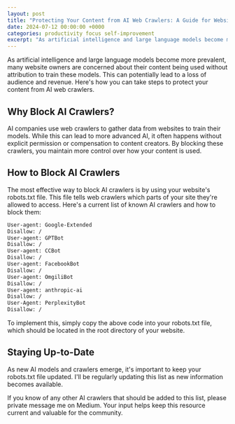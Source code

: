 ```yaml
---
layout: post
title: "Protecting Your Content from AI Web Crawlers: A Guide for Website Owners"
date: 2024-07-12 00:00:00 +0000
categories: productivity focus self-improvement
excerpt: "As artificial intelligence and large language models become more prevalent, many website owners are concerned about their content being used without attribution to train these models. This can potentially lead to a loss of audience and revenue. Here's how you can take steps to protect your content from AI web crawlers.."
---
```


As artificial intelligence and large language models become more prevalent, many website owners are concerned about their content being used without attribution to train these models. This can potentially lead to a loss of audience and revenue. Here's how you can take steps to protect your content from AI web crawlers.

## Why Block AI Crawlers?

AI companies use web crawlers to gather data from websites to train their models. While this can lead to more advanced AI, it often happens without explicit permission or compensation to content creators. By blocking these crawlers, you maintain more control over how your content is used.

## How to Block AI Crawlers

The most effective way to block AI crawlers is by using your website's robots.txt file. This file tells web crawlers which parts of your site they're allowed to access. Here's a current list of known AI crawlers and how to block them:

``` sh
User-agent: Google-Extended
Disallow: /
User-agent: GPTBot
Disallow: /
User-agent: CCBot
Disallow: /
User-agent: FacebookBot
Disallow: /
User-agent: OmgiliBot
Disallow: /
User-agent: anthropic-ai
Disallow: /
User-Agent: PerplexityBot
Disallow: /
```

To implement this, simply copy the above code into your robots.txt file, which should be located in the root directory of your website.

## Staying Up-to-Date

As new AI models and crawlers emerge, it's important to keep your robots.txt file updated. I'll be regularly updating this list as new information becomes available.

If you know of any other AI crawlers that should be added to this list, please private message me on Medium. Your input helps keep this resource current and valuable for the community.